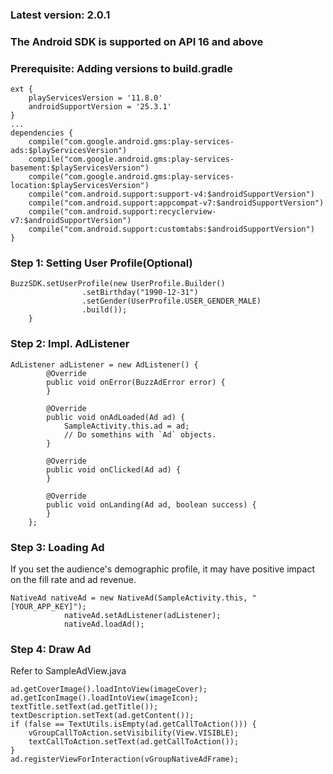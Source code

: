 ### Latest version: 2.0.1

### The Android SDK is supported on API 16 and above

### Prerequisite: Adding versions to build.gradle
```
ext {
    playServicesVersion = '11.8.0'
    androidSupportVersion = '25.3.1'
}
...
dependencies {
    compile("com.google.android.gms:play-services-ads:$playServicesVersion")
    compile("com.google.android.gms:play-services-basement:$playServicesVersion")
    compile("com.google.android.gms:play-services-location:$playServicesVersion")
    compile("com.android.support:support-v4:$androidSupportVersion")
    compile("com.android.support:appcompat-v7:$androidSupportVersion")
    compile("com.android.support:recyclerview-v7:$androidSupportVersion")
    compile("com.android.support:customtabs:$androidSupportVersion")
}
```

### Step 1: Setting User Profile(Optional)

```
BuzzSDK.setUserProfile(new UserProfile.Builder()
				.setBirthday("1990-12-31")
				.setGender(UserProfile.USER_GENDER_MALE)
				.build());
	}
```

### Step 2: Impl. AdListener

```
AdListener adListener = new AdListener() {
		@Override
		public void onError(BuzzAdError error) {
		}

		@Override
		public void onAdLoaded(Ad ad) {
			SampleActivity.this.ad = ad;
			// Do somethins with `Ad` objects.
		}

		@Override
		public void onClicked(Ad ad) {
		}
		
		@Override
		public void onLanding(Ad ad, boolean success) {
		}
	};
```

### Step 3: Loading Ad

If you set the audience's demographic profile, it may have positive impact on the fill rate and ad revenue.
```
NativeAd nativeAd = new NativeAd(SampleActivity.this, "[YOUR_APP_KEY]");
			nativeAd.setAdListener(adListener);
			nativeAd.loadAd();
```

### Step 4: Draw Ad

Refer to SampleAdView.java
```
ad.getCoverImage().loadIntoView(imageCover);
ad.getIconImage().loadIntoView(imageIcon);
textTitle.setText(ad.getTitle());
textDescription.setText(ad.getContent());
if (false == TextUtils.isEmpty(ad.getCallToAction())) {
    vGroupCallToAction.setVisibility(View.VISIBLE);
    textCallToAction.setText(ad.getCallToAction());
}
ad.registerViewForInteraction(vGroupNativeAdFrame);
```
